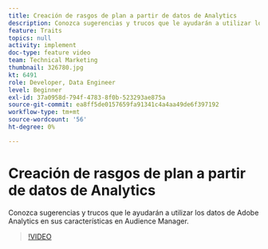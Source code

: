 ```yaml
---
title: Creación de rasgos de plan a partir de datos de Analytics
description: Conozca sugerencias y trucos que le ayudarán a utilizar los datos de Adobe Analytics en sus características en Audience Manager.
feature: Traits
topics: null
activity: implement
doc-type: feature video
team: Technical Marketing
thumbnail: 326780.jpg
kt: 6491
role: Developer, Data Engineer
level: Beginner
exl-id: 37a0958d-794f-4783-8f0b-523293ae875a
source-git-commit: ea8ff5de0157659fa91341c4a4aa49de6f397192
workflow-type: tm+mt
source-wordcount: '56'
ht-degree: 0%

---
```


# Creación de rasgos de plan a partir de datos de Analytics

Conozca sugerencias y trucos que le ayudarán a utilizar los datos de Adobe Analytics en sus características en Audience Manager.

>[!VIDEO](https://video.tv.adobe.com/v/330124/?quality=12&learn=on&captions=spa)
